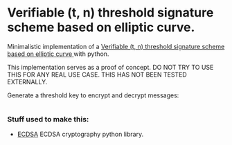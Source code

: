 # Verifiable (t, n) threshold signature scheme based on elliptic curve.


Minimalistic implementation of a [Verifiable (t, n) threshold signature scheme based on elliptic curve
](https://link.springer.com/article/10.1007/BF02828641) with python.

This implementation serves as a proof of concept. DO NOT TRY TO USE THIS FOR ANY REAL USE CASE. THIS HAS NOT BEEN TESTED EXTERNALLY.

Generate a threshold key to encrypt and decrypt messages:

```python


```


### Stuff used to make this:

 * [ECDSA](https://github.com/warner/python-ecdsa) ECDSA cryptography python library. 
